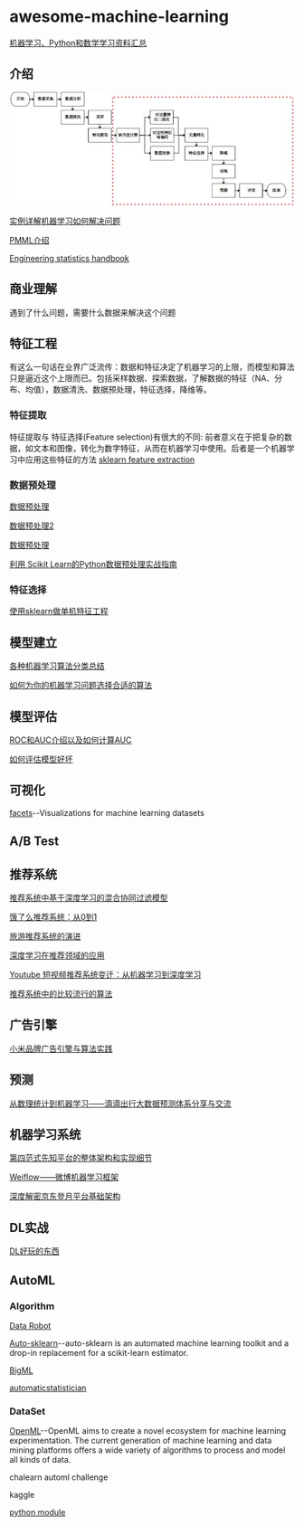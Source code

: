 # awesome-machine-learning

[机器学习、Python和数学学习资料汇总](http://www.infoq.com/cn/news/2017/06/Machine-Python-math-aggregation)

## 介绍

![数据挖掘普通流程](pic/数据挖掘.jpg)

[实例详解机器学习如何解决问题](http://tech.meituan.com/mt-mlinaction-how-to-ml.html)

[PMML介绍](http://www.ibm.com/developerworks/cn/opensource/ind-PMML1/)

[Engineering statistics handbook](http://www.itl.nist.gov/div898/handbook/index.htm)
## 商业理解
遇到了什么问题，需要什么数据来解决这个问题
## 特征工程
有这么一句话在业界广泛流传：数据和特征决定了机器学习的上限，而模型和算法只是逼近这个上限而已。包括采样数据、探索数据，了解数据的特征（NA、分布、均值），数据清洗、数据预处理，特征选择，降维等。
### 特征提取
特征提取与 特征选择(Feature selection)有很大的不同: 前者意义在于把复杂的数据，如文本和图像，转化为数字特征，从而在机器学习中使用。后者是一个机器学习中应用这些特征的方法
[sklearn feature extraction](http://sklearn.lzjqsdd.com/modules/feature_extraction.html#text-feature-extraction)
### 数据预处理

[数据预处理](http://www.jianshu.com/p/23b493d38b5b)

[数据预处理2](http://www.jianshu.com/p/c2e450c07de7)

[数据预处理](http://www.zhaokv.com/category/%E6%95%B0%E6%8D%AE%E9%A2%84%E5%A4%84%E7%90%86)

[利用 Scikit Learn的Python数据预处理实战指南](http://www.36dsj.com/archives/71598)


### 特征选择

[使用sklearn做单机特征工程](https://www.zhihu.com/question/29316149)


## 模型建立

[各种机器学习算法分类总结](https://docs.microsoft.com/en-us/azure/machine-learning/machine-learning-algorithm-cheat-sheet)

[如何为你的机器学习问题选择合适的算法](https://zhuanlan.zhihu.com/p/25459407)
## 模型评估

[ROC和AUC介绍以及如何计算AUC](http://alexkong.net/2013/06/introduction-to-auc-and-roc/)

[如何评估模型好坏](http://www.jianshu.com/p/41f434818ffc)

## 可视化

[facets](https://github.com/PAIR-code/facets)--Visualizations for machine learning datasets 

## A/B Test
## 推荐系统

[推荐系统中基于深度学习的混合协同过滤模型](http://geek.csdn.net/news/detail/135405)

[饿了么推荐系统：从0到1](http://geek.csdn.net/news/detail/134876)

[旅游推荐系统的演进](http://geek.csdn.net/news/detail/194840)

[深度学习在推荐领域的应用](http://geek.csdn.net/news/detail/200138)

[Youtube 短视频推荐系统变迁：从机器学习到深度学习](https://juejin.im/post/5969b32cf265da6c415f3fae)

[推荐系统中的比较流行的算法](http://www.jianshu.com/p/956213992b5a)
## 广告引擎
[小米品牌广告引擎与算法实践](http://geek.csdn.net/news/detail/138521)

## 预测

[从数理统计到机器学习——滴滴出行大数据预测体系分享与交流](http://www.infoq.com/cn/presentations/travel-data-sharing-system-to-predict-and-share)

## 机器学习系统

[第四范式先知平台的整体架构和实现细节](http://www.infoq.com/cn/articles/the-fourth-paradigm-prophet-platform?from=groupmessage)

[Weiflow——微博机器学习框架](http://geek.csdn.net/news/detail/211220)

[深度解密京东登月平台基础架构](http://geek.csdn.net/news/detail/228285)
## DL实战
[DL好玩的东西](https://zhuanlan.zhihu.com/burness-DL)

## AutoML

### Algorithm
[Data Robot](https://www.datarobot.com/)

[Auto-sklearn](https://github.com/automl/auto-sklearn)--auto-sklearn is an automated machine learning toolkit and a drop-in replacement for a scikit-learn estimator.

[BigML](https://bigml.com/)

[automaticstatistician](https://www.automaticstatistician.com/examples/)

### DataSet

[OpenML](https://github.com/openml/OpenML)--OpenML aims to create a novel ecosystem for machine learning experimentation. The current generation of machine learning and data mining platforms offers a wide variety of algorithms to process and model all kinds of data.

chalearn automl challenge

kaggle

[python module](http://www.lfd.uci.edu/~gohlke/pythonlibs/)

